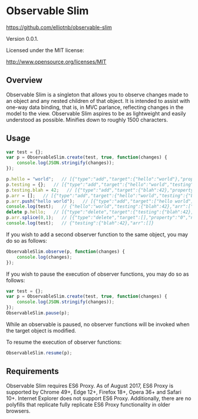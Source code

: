 # Observable Slim
https://github.com/elliotnb/observable-slim

Version 0.0.1.

Licensed under the MIT license:

http://www.opensource.org/licenses/MIT

## Overview 
Observable Slim is a singleton that allows you to observe changes made to an object and any nested
children of that object. It is intended to assist with one-way data binding, that is, in MVC parlance, 
reflecting changes in the model to the view. Observable Slim aspires to be as lightweight and easily
understood as possible. Minifies down to roughly 1500 characters.

## Usage

```javascript
var test = {};
var p = ObservableSlim.create(test, true, function(changes) {
	console.log(JSON.stringify(changes));
});

p.hello = "world";   // [{"type":"add","target":{"hello":"world"},"property":"hello","newValue":"world","currentPath":"hello"}]
p.testing = {};   // [{"type":"add","target":{"hello":"world","testing":{}},"property":"testing","newValue":{},"currentPath":"testing"}]
p.testing.blah = 42;   // [{"type":"add","target":{"blah":42},"property":"blah","newValue":42,"currentPath":"testing.blah"}]
p.arr = [];   // [{"type":"add","target":{"hello":"world","testing":{"blah":42},"arr":[]},"property":"arr","newValue":[],"currentPath":"arr"}]
p.arr.push("hello world");   // [{"type":"add","target":["hello world"],"property":"0","newValue":"hello world","currentPath":"arr"}]
console.log(test);   // {"hello":"world","testing":{"blah":42},"arr":["hello world"]}
delete p.hello;   // [{"type":"delete","target":{"testing":{"blah":42},"arr":["hello world"]},"property":"hello","newValue":null,"previousValue":"world","currentPath":"hello"}]
p.arr.splice(0,1);   // [{"type":"delete","target":[],"property":"0","newValue":null,"previousValue":"hello world","currentPath":"arr"},{"type":"update","target":[],"property":"length","newValue":0,"previousValue":1,"currentPath":"arr"}]
console.log(test);   // {"testing":{"blah":42},"arr":[]}
```

If you wish to add a second observer function to the same object, you may do so as follows:
```javascript
ObservableSlim.observe(p, function(changes) {
	console.log(changes);
});
```

If you wish to pause the execution of observer functions, you may do so as follows:
```javascript
var test = {};
var p = ObservableSlim.create(test, true, function(changes) {
	console.log(JSON.stringify(changes));
});
ObservableSlim.pause(p);
```

While an observable is paused, no observer functions will be invoked when the target object is modified.

To resume the execution of observer functions:

```javascript
ObservableSlim.resume(p);
```

## Requirements

Observable Slim requires ES6 Proxy. As of August 2017, ES6 Proxy is supported by Chrome 49+, Edge 12+, Firefox 18+, Opera 36+ and Safari 10+. Internet Explorer does not support ES6 Proxy. Additionally, there are no polyfills that replicate fully replicate ES6 Proxy functionality in older browsers.